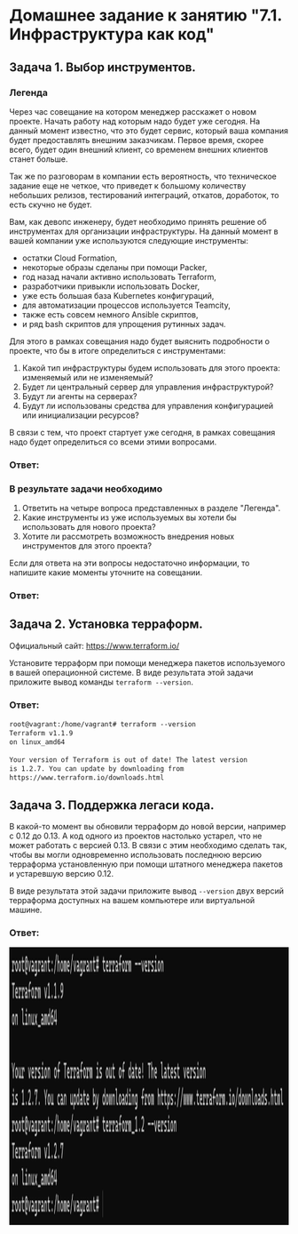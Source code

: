 # Домашнее задание к занятию "7.1. Инфраструктура как код"

## Задача 1. Выбор инструментов. 
 
### Легенда
 
Через час совещание на котором менеджер расскажет о новом проекте. Начать работу над которым надо 
будет уже сегодня. 
На данный момент известно, что это будет сервис, который ваша компания будет предоставлять внешним заказчикам.
Первое время, скорее всего, будет один внешний клиент, со временем внешних клиентов станет больше.

Так же по разговорам в компании есть вероятность, что техническое задание еще не четкое, что приведет к большому
количеству небольших релизов, тестирований интеграций, откатов, доработок, то есть скучно не будет.  
   
Вам, как девопс инженеру, будет необходимо принять решение об инструментах для организации инфраструктуры.
На данный момент в вашей компании уже используются следующие инструменты: 
- остатки Сloud Formation, 
- некоторые образы сделаны при помощи Packer,
- год назад начали активно использовать Terraform, 
- разработчики привыкли использовать Docker, 
- уже есть большая база Kubernetes конфигураций, 
- для автоматизации процессов используется Teamcity, 
- также есть совсем немного Ansible скриптов, 
- и ряд bash скриптов для упрощения рутинных задач.  

Для этого в рамках совещания надо будет выяснить подробности о проекте, что бы в итоге определиться с инструментами:

1. Какой тип инфраструктуры будем использовать для этого проекта: изменяемый или не изменяемый?
1. Будет ли центральный сервер для управления инфраструктурой?
1. Будут ли агенты на серверах?
1. Будут ли использованы средства для управления конфигурацией или инициализации ресурсов? 
 
В связи с тем, что проект стартует уже сегодня, в рамках совещания надо будет определиться со всеми этими вопросами.

### Ответ:  



### В результате задачи необходимо

1. Ответить на четыре вопроса представленных в разделе "Легенда". 
1. Какие инструменты из уже используемых вы хотели бы использовать для нового проекта? 
1. Хотите ли рассмотреть возможность внедрения новых инструментов для этого проекта? 

Если для ответа на эти вопросы недостаточно информации, то напишите какие моменты уточните на совещании.

### Ответ:  



## Задача 2. Установка терраформ. 

Официальный сайт: https://www.terraform.io/

Установите терраформ при помощи менеджера пакетов используемого в вашей операционной системе.
В виде результата этой задачи приложите вывод команды `terraform --version`.

### Ответ:  
```
root@vagrant:/home/vagrant# terraform --version
Terraform v1.1.9
on linux_amd64

Your version of Terraform is out of date! The latest version
is 1.2.7. You can update by downloading from https://www.terraform.io/downloads.html
```


## Задача 3. Поддержка легаси кода. 

В какой-то момент вы обновили терраформ до новой версии, например с 0.12 до 0.13. 
А код одного из проектов настолько устарел, что не может работать с версией 0.13. 
В связи с этим необходимо сделать так, чтобы вы могли одновременно использовать последнюю версию терраформа установленную при помощи
штатного менеджера пакетов и устаревшую версию 0.12. 

В виде результата этой задачи приложите вывод `--version` двух версий терраформа доступных на вашем компьютере 
или виртуальной машине.

### Ответ:  

<p align="center">
  <img width="800" height="500" src="./assets/1.png">
</p>
